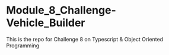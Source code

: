 # Module_8_Challenge-Vehicle_Builder
This is the repo for Challenge 8 on Typescript &amp; Object Oriented Programming
